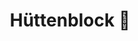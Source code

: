 ---
type: "project"
title: "Hüttenblock 🧗"
rank: 2
draft: false
description: A static website to share detailed information about the climbing wall called the "Hüttenblock" in the heart of the Alps.
github: "https://github.com/01100100/huttenblock"
website: "https://hüttenblock.com"
featuredImage: "/media/huttenblock/mockup.jpeg"
---